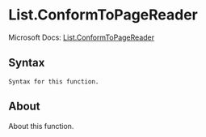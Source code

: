 ---
---

# List.ConformToPageReader

Microsoft Docs: [List.ConformToPageReader](https://docs.microsoft.com/en-us/powerquery-m/list-conformtopagereader)

## Syntax

```
Syntax for this function.
```

## About

About this function.

